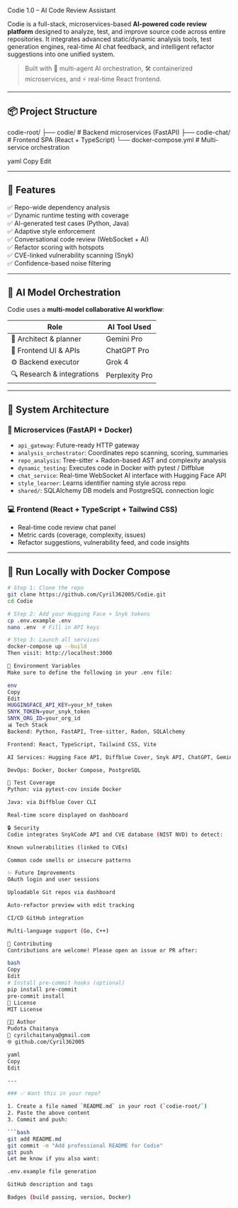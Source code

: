 Codie 1.0 – AI Code Review Assistant

Codie is a full-stack, microservices-based **AI-powered code review platform** designed to analyze, test, and improve source code across entire repositories. It integrates advanced static/dynamic analysis tools, test generation engines, real-time AI chat feedback, and intelligent refactor suggestions into one unified system.

> Built with 🧠 multi-agent AI orchestration, 🛠️ containerized microservices, and ⚡ real-time React frontend.

---

## 📦 Project Structure

codie-root/
├── codie/ # Backend microservices (FastAPI)
├── codie-chat/ # Frontend SPA (React + TypeScript)
└── docker-compose.yml # Multi-service orchestration

yaml
Copy
Edit

---

## 🚀 Features

✅ Repo-wide dependency analysis  
✅ Dynamic runtime testing with coverage  
✅ AI-generated test cases (Python, Java)  
✅ Adaptive style enforcement  
✅ Conversational code review (WebSocket + AI)  
✅ Refactor scoring with hotspots  
✅ CVE-linked vulnerability scanning (Snyk)  
✅ Confidence-based noise filtering

---

## 🧠 AI Model Orchestration

Codie uses a **multi-model collaborative AI workflow**:

| Role | AI Tool Used |
|------|--------------|
| 🧠 Architect & planner | Gemini Pro |
| 💬 Frontend UI & APIs | ChatGPT Pro |
| ⚙️ Backend executor | Grok 4 |
| 🔍 Research & integrations | Perplexity Pro |

---

## 🧱 System Architecture

### 🔌 Microservices (FastAPI + Docker)
- `api_gateway`: Future-ready HTTP gateway
- `analysis_orchestrator`: Coordinates repo scanning, scoring, summaries
- `repo_analysis`: Tree-sitter + Radon-based AST and complexity analysis
- `dynamic_testing`: Executes code in Docker with pytest / Diffblue
- `chat_service`: Real-time WebSocket AI interface with Hugging Face API
- `style_learner`: Learns identifier naming style across repo
- `shared/`: SQLAlchemy DB models and PostgreSQL connection logic

### 💻 Frontend (React + TypeScript + Tailwind CSS)
- Real-time code review chat panel
- Metric cards (coverage, complexity, issues)
- Refactor suggestions, vulnerability feed, and code insights

---

## 🐳 Run Locally with Docker Compose

```bash
# Step 1: Clone the repo
git clone https://github.com/Cyril362005/Codie.git
cd Codie

# Step 2: Add your Hugging Face + Snyk tokens
cp .env.example .env
nano .env  # Fill in API keys

# Step 3: Launch all services
docker-compose up --build
Then visit: http://localhost:3000

🔐 Environment Variables
Make sure to define the following in your .env file:

env
Copy
Edit
HUGGINGFACE_API_KEY=your_hf_token
SNYK_TOKEN=your_snyk_token
SNYK_ORG_ID=your_org_id
📊 Tech Stack
Backend: Python, FastAPI, Tree-sitter, Radon, SQLAlchemy

Frontend: React, TypeScript, Tailwind CSS, Vite

AI Services: Hugging Face API, Diffblue Cover, Snyk API, ChatGPT, Gemini

DevOps: Docker, Docker Compose, PostgreSQL

🧪 Test Coverage
Python: via pytest-cov inside Docker

Java: via Diffblue Cover CLI

Real-time score displayed on dashboard

🔒 Security
Codie integrates SnykCode API and CVE database (NIST NVD) to detect:

Known vulnerabilities (linked to CVEs)

Common code smells or insecure patterns

✨ Future Improvements
OAuth login and user sessions

Uploadable Git repos via dashboard

Auto-refactor preview with edit tracking

CI/CD GitHub integration

Multi-language support (Go, C++)

🤝 Contributing
Contributions are welcome! Please open an issue or PR after:

bash
Copy
Edit
# Install pre-commit hooks (optional)
pip install pre-commit
pre-commit install
📄 License
MIT License

👨‍💻 Author
Pudota Chaitanya
📧 cyrilchaitanya@gmail.com
🌐 github.com/Cyril362005

yaml
Copy
Edit

---

### ✅ Want this in your repo?

1. Create a file named `README.md` in your root (`codie-root/`)
2. Paste the above content
3. Commit and push:

```bash
git add README.md
git commit -m "Add professional README for Codie"
git push
Let me know if you also want:

.env.example file generation

GitHub description and tags

Badges (build passing, version, Docker)

